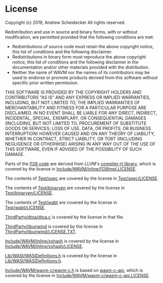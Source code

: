 # License

Copyright (c) 2019, Andrew Scheidecker
All rights reserved.

Redistribution and use in source and binary forms, with or without modification, are permitted provided that the following conditions are met:
* Redistributions of source code must retain the above copyright notice, this list of conditions and the following disclaimer.
* Redistributions in binary form must reproduce the above copyright notice, this list of conditions and the following disclaimer in the documentation and/or other materials provided with the distribution.
* Neither the name of WAVM nor the names of its contributors may be used to endorse or promote products derived from this software without specific prior written permission.

THIS SOFTWARE IS PROVIDED BY THE COPYRIGHT HOLDERS AND CONTRIBUTORS "AS IS" AND ANY EXPRESS OR IMPLIED WARRANTIES, INCLUDING, BUT NOT LIMITED TO, THE IMPLIED WARRANTIES OF MERCHANTABILITY AND FITNESS FOR A PARTICULAR PURPOSE ARE DISCLAIMED. IN NO EVENT SHALL <COPYRIGHT HOLDER> BE LIABLE FOR ANY DIRECT, INDIRECT, INCIDENTAL, SPECIAL, EXEMPLARY, OR CONSEQUENTIAL DAMAGES (INCLUDING, BUT NOT LIMITED TO, PROCUREMENT OF SUBSTITUTE GOODS OR SERVICES; LOSS OF USE, DATA, OR PROFITS; OR BUSINESS INTERRUPTION) HOWEVER CAUSED AND ON ANY THEORY OF LIABILITY, WHETHER IN CONTRACT, STRICT LIABILITY, OR TORT (INCLUDING NEGLIGENCE OR OTHERWISE) ARISING IN ANY WAY OUT OF THE USE OF THIS SOFTWARE, EVEN IF ADVISED OF THE POSSIBILITY OF SUCH DAMAGE.

Parts of the [I128 code](Include/WAVM/Inline/I128Impl.h) are derived from LLVM's [compiler-rt library](https://github.com/llvm/llvm-project/tree/master/compiler-rt), which is covered by the license in [Include/WAVM/Inline/I128Impl.LICENSE](Include/WAVM/Inline/I128Impl.LICENSE).

The contents of [Test/spec](Test/spec) are covered by the license in [Test/spec/LICENSE](Test/spec/LICENSE).

The contents of [Test/binaryen](Test/binaryen) are covered by the license in [Test/binaryen/LICENSE](Test/binaryen/LICENSE).

The contents of [Test/wabt](Test/wabt) are covered by the license in [Test/wabt/LICENSE](Test/wabt/LICENSE).

[ThirdParty/dtoa/dtoa.c](ThirdParty/dtoa/dtoa.c) is covered by the license in that file.

[ThirdParty/libunwind](ThirdParty/libunwind) is covered by the license in [ThirdParty/libunwind/LICENSE.TXT](ThirdParty/libunwind/LICENSE.TXT).

[Include/WAVM/Inline/xxhash](Include/WAVM/Inline/xxhash) is covered by the license in [Include/WAVM/Inline/xxhash/LICENSE](Include/WAVM/Inline/xxhash/LICENSE).

[Lib/WASI/WASIDefinitions.h](Lib/WASI/WASIDefinitions.h) is covered by the license in [Lib/WASI/WASIDefinitions.h](Lib/WASI/WASIDefinitions.h).

[Include/WAVM/wavm-c/wavm-c.h](Include/WAVM/wavm-c/wavm-c.h) is based on [wasm-c-api](https://github.com/WebAssembly/wasm-c-api), which is covered by the license in [Include/WAVM/wavm-c/wasm-c-api.LICENSE](Include/WAVM/wavm-c/wasm-c-api.LICENSE).